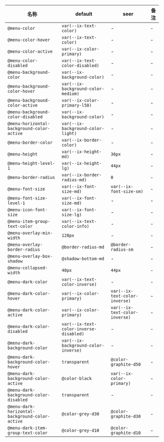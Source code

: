 | 名称 | default | seer | 备注 |
| --- | --- | --- | --- |
| `@menu-color` | `var(--ix-text-color)` | - | - |
| `@menu-color-hover` | `var(--ix-text-color)` | - | - |
| `@menu-color-active` | `var(--ix-color-primary)` | - | - |
| `@menu-color-disabled` | `var(--ix-text-color-disabled)` | - | - |
| `@menu-background-color` | `var(--ix-background-color)` | - | - |
| `@menu-background-color-hover` | `var(--ix-background-color-medium)` | - | - |
| `@menu-background-color-active` | `var(--ix-color-primary-l50)` | - | - |
| `@menu-background-color-disabled` | `var(--ix-background-color)` | - | - |
| `@menu-horizontal-background-color-active` | `var(--ix-background-color-light)` | - | - |
| `@menu-border-color` | `var(--ix-border-color)` | - | - |
| `@menu-height` | `var(--ix-height-md)` | `36px` | - |
| `@menu-height-level-1` | `var(--ix-height-lg)` | `44px` | - |
| `@menu-border-radius` | `var(--ix-border-radius-md)` | `0` | - |
| `@menu-font-size` | `var(--ix-font-size-md)` | `var(--ix-font-size-sm)` | - |
| `@menu-font-size-level-1` | `var(--ix-font-size-md)` | - | - |
| `@menu-icon-font-size` | `var(--ix-font-size-lg)` | - | - |
| `@menu-item-group-text-color` | `var(--ix-text-color-info)` | - | - |
| `@menu-overlay-min-width` | `128px` | - | - |
| `@menu-overlay-border-radius` | `@border-radius-md` | `@border-radius-sm` | - |
| `@menu-overlay-box-shadow` | `@shadow-bottom-md` | - | - |
| `@menu-collapsed-width` | `48px` | `44px` | - |
| `@menu-dark-color` | `var(--ix-text-color-inverse)` | - | - |
| `@menu-dark-color-hover` | `var(--ix-color-primary)` | `var(--ix-text-color-inverse)` | - |
| `@menu-dark-color-active` | `var(--ix-color-primary)` | `var(--ix-text-color-inverse)` | - |
| `@menu-dark-color-disabled` | `var(--ix-text-color-inverse-disabled)` | - | - |
| `@menu-dark-background-color` | `var(--ix-background-color-inverse)` | - | - |
| `@menu-dark-background-color-hover` | `transparent` | `@color-graphite-d50` | - |
| `@menu-dark-background-color-active` | `@color-black` | `var(--ix-color-primary)` | - |
| `@menu-dark-background-color-disabled` | `transparent` | - | - |
| `@menu-dark-horizontal-background-color-active` | `@color-grey-d30` | `@color-graphite-d30` | - |
| `@menu-dark-item-group-text-color` | `@color-grey-d10` | `@color-graphite-d10` | - |
